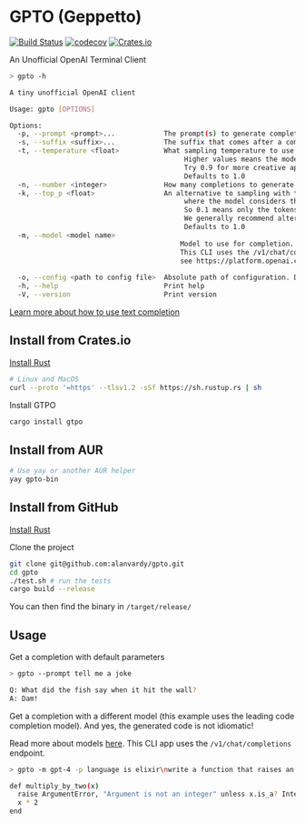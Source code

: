 # GPTO (Geppetto)

[![Build Status](https://github.com/alanvardy/gpto/workflows/ci/badge.svg)](https://github.com/alanvardy/gpto) [![codecov](https://codecov.io/gh/alanvardy/gpto/branch/master/graph/badge.svg?token=9FBJK1SU0K)](https://codecov.io/gh/alanvardy/gpto) [![Crates.io](https://img.shields.io/crates/v/gpto.svg)](https://crates.io/crates/gpto)

An Unofficial OpenAI Terminal Client

```bash
> gpto -h

A tiny unofficial OpenAI client

Usage: gpto [OPTIONS]

Options:
  -p, --prompt <prompt>...            The prompt(s) to generate completions for
  -s, --suffix <suffix>...            The suffix that comes after a completion of inserted text. Defaults to an empty string
  -t, --temperature <float>           What sampling temperature to use. 
                                           Higher values means the model will take more risks. 
                                           Try 0.9 for more creative applications, and 0 (argmax sampling) for ones with a well-defined answer. 
                                           Defaults to 1.0
  -n, --number <integer>              How many completions to generate for each prompt. Defaults to 1
  -k, --top_p <float>                 An alternative to sampling with temperature, called nucleus sampling,
                                           where the model considers the results of the tokens with top_p probability mass.
                                           So 0.1 means only the tokens comprising the top 10% probability mass are considered.
                                           We generally recommend altering this or temperature but not both.
                                           Defaults to 1.0
  -m, --model <model name>            
                                          Model to use for completion. Defaults to gpt-3.5-turbo.
                                          This CLI uses the /v1/chat/completions endpoint,
                                          see https://platform.openai.com/docs/models/gpt-3 for models available
                                          
  -o, --config <path to config file>  Absolute path of configuration. Defaults to $XDG_CONFIG_HOME/gpto.cfg
  -h, --help                          Print help
  -V, --version                       Print version
  ```

[Learn more about how to use text completion](https://beta.openai.com/docs/guides/completion/introduction)

## Install from Crates.io

[Install Rust](https://www.rust-lang.org/tools/install)

```bash
# Linux and MacOS
curl --proto '=https' --tlsv1.2 -sSf https://sh.rustup.rs | sh
```

Install GTPO

```bash
cargo install gtpo
```

## Install from AUR

```bash
# Use yay or another AUR helper
yay gpto-bin
```

## Install from GitHub

[Install Rust](https://www.rust-lang.org/tools/install)

Clone the project

```bash
git clone git@github.com:alanvardy/gpto.git
cd gpto
./test.sh # run the tests
cargo build --release
```

You can then find the binary in `/target/release/`

## Usage

Get a completion with default parameters

```bash
> gpto --prompt tell me a joke

Q: What did the fish say when it hit the wall?
A: Dam!
```

Get a completion with a different model (this example uses the leading code completion model). And yes, the generated code is not idiomatic!

Read more about models [here](https://platform.openai.com/docs/models/gpt-3). This CLI app uses the `/v1/chat/completions` endpoint.

```bash
> gpto -m gpt-4 -p language is elixir\nwrite a function that raises an error if the argument is not an integer and multiplies it by 2 if it is an integer

def multiply_by_two(x)
  raise ArgumentError, "Argument is not an integer" unless x.is_a? Integer
  x * 2
end
```
